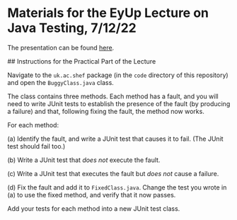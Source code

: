 # Materials for the EyUp Lecture on Java Testing, 7/12/22

The presentation can be found [here](https://github.com/philmcminn/eyup-testing/blob/main/presentation/testing.key).


## Instructions for the Practical Part of the Lecture

Navigate to the `uk.ac.shef` package (in the
`code` directory of this repository) and open the `BuggyClass.java`
class. 

The class contains three methods. Each method has a fault, and you
will need to write JUnit tests to establish the presence of the fault (by
producing a failure) and that, following fixing the fault, the method now
works. 

For each method:

(a) Identify the fault, and write a JUnit test that causes it to fail.
(The JUnit test should fail too.)

(b) Write a JUnit test that _does not_ execute the fault.

(c) Write a JUnit test that executes the fault but _does not_ cause a failure.

(d) Fix the fault and add it to `FixedClass.java`. Change the test you
wrote in (a) to use the fixed method, and verify that it now passes. 

Add your tests for each method into a new JUnit test class.


